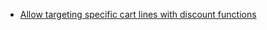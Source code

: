 - [Allow targeting specific cart lines with discount functions](https://github.com/Shopify/function-examples/discussions/199)
